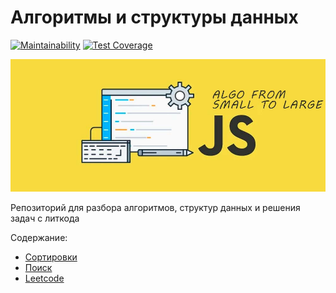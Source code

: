 # Алгоритмы и структуры данных

[![Maintainability](https://api.codeclimate.com/v1/badges/623613f597cc62c13335/maintainability)](https://codeclimate.com/github/Re-Dnor/algorithms/maintainability)
[![Test Coverage](https://api.codeclimate.com/v1/badges/623613f597cc62c13335/test_coverage)](https://codeclimate.com/github/Re-Dnor/algorithms/test_coverage)

![preview](./public/preview.jpg)

Репозиторий для разбора алгоритмов, структур данных и решения задач с литкода

Содержание:

- [Сортировки](https://github.com/Re-Dnor/algorithms/tree/master/src/sorting)
- [Поиск](https://github.com/Re-Dnor/algorithms/tree/master/src/search)
- [Leetcode](https://github.com/Re-Dnor/algorithms/tree/master/src/leetcode)
